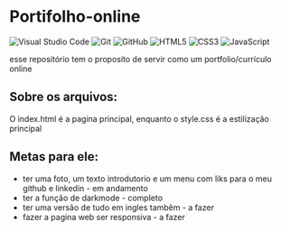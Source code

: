 # Portifolho-online
![Visual Studio Code](https://img.shields.io/badge/Visual%20Studio%20Code-0078d7.svg?style=for-the-badge&logo=visual-studio-code&logoColor=white)
![Git](https://img.shields.io/badge/git-%23F05033.svg?style=for-the-badge&logo=git&logoColor=white)
![GitHub](https://img.shields.io/badge/github-%23121011.svg?style=for-the-badge&logo=github&logoColor=white)
![HTML5](https://img.shields.io/badge/html5-%23E34F26.svg?style=for-the-badge&logo=html5&logoColor=white)
![CSS3](https://img.shields.io/badge/css3-%231572B6.svg?style=for-the-badge&logo=css3&logoColor=white)
![JavaScript](https://img.shields.io/badge/javascript-%23323330.svg?style=for-the-badge&logo=javascript&logoColor=%23F7DF1E)

esse repositório tem o proposito de servir como um portfolio/currículo online

## Sobre os arquivos:

O index.html é a pagina principal, enquanto o style.css é a estilização principal

## Metas para ele:
- ter uma foto, um texto introdutorio e um menu com liks para o meu github e linkedin - em andamento
- ter a função de darkmode - completo
- ter uma versão de tudo em ingles tambêm - a fazer
- fazer a pagina web ser responsiva - a fazer
